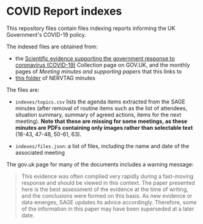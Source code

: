 # COVID Report indexes

This repository files contain files indexing reports informing the UK Government's COVID-19 policy.

The indexed files are obtained from:

* the [Scientific evidence supporting the government response to coronavirus (COVID-19)](https://www.gov.uk/government/collections/scientific-evidence-supporting-the-government-response-to-coronavirus-covid-19) Collection page on GOV.UK, and the monthly pages of *Meeting minutes and supporting papers* that this links to
* [this folder](https://app.box.com/s/3lkcbxepqixkg4mv640dpvvg978ixjtf/folder/103551854721) of NERVTAG minutes  

The files are:

* `indexes/topics.csv` lists the agenda items extracted from the SAGE minutes (after removal of routine items such as the list of attendees, situation summary, summary of agreed actions, items for the next meeting).
**Note that these are missing for some meetings, as these minutes are PDFs containing only images rather than selectable text** (18-43, 47-48, 50-61, 63).

* `indexes/files.json`: a list of files, including the name and date of the associated meeting


The gov.uk page for many of the documents includes a warning message:

> This evidence was often complied very rapidly during a fast-moving response and should be viewed in this context.
> The paper presented here is the best assessment of the evidence at the time of writing, and the conclusions were formed on this basis.
> As new evidence or data emerges, SAGE updates its advice accordingly.
> Therefore, some of the information in this paper may have been superseded at a later date.

